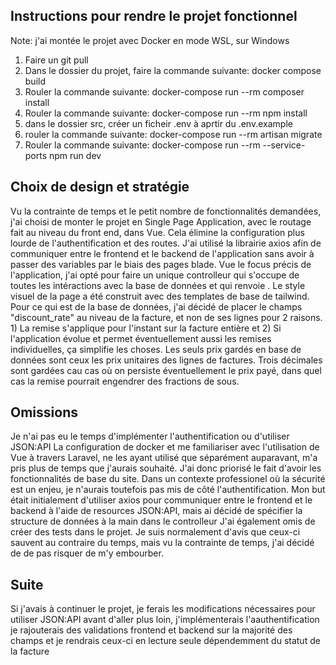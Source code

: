 ## Instructions pour rendre le projet fonctionnel
Note: j'ai montée le projet avec Docker en mode WSL, sur Windows
1) Faire un git pull
2) Dans le dossier du projet, faire la commande suivante:
   docker compose build
3) Rouler la commande suivante:
   docker-compose run --rm composer install
4) Rouler la commande suivante:
   docker-compose run --rm  npm install
5) dans le dossier src, créer un ficheir .env à aprtir du .env.example
6) rouler la commande suivante:
   docker-compose run --rm  artisan migrate
8) Rouler la commande suivante:
   docker-compose run --rm --service-ports  npm run dev

## Choix de design et stratégie
Vu la contrainte de temps et le petit nombre de fonctionnalités demandées, j'ai choisi de monter le projet en Single Page Application, avec le routage fait au niveau du front end, dans Vue. Cela élimine la configuration plus lourde de l'authentification et des routes.
J'ai utilisé la librairie axios afin de communiquer entre le frontend et le backend de l'application sans avoir à passer des variables par le biais des pages blade.
Vue le focus précis de l'application, j'ai opté pour faire un unique controlleur qui s'occupe de toutes les intéractions avec la base de données et qui renvoie .
Le style visuel de la page a été construit avec des templates de base de tailwind.
Pour ce qui est de la base de données, j'ai décidé de placer le champs "discount_rate" au niveau de la facture, et non de ses lignes pour 2 raisons. 1) La remise s'applique pour l'instant sur la facture entière et 2) Si l'application évolue et permet éventuellement aussi les remises individuelles, ça simplifie les choses.
Les seuls prix gardés en base de données sont ceux les prix unitaires des lignes de factures. Trois décimales sont gardées cau cas où on persiste éventuellement le prix payé, dans quel cas la remise pourrait engendrer des fractions de sous.

## Omissions
Je n'ai pas eu le temps d'implémenter l'authentification ou d'utiliser JSON:API
La configuration de docker et me familiariser avec l'utilisation de Vue à travers Laravel, ne les ayant utilisé que séparément auparavant,
m'a pris plus de temps que j'aurais souhaité. J'ai donc priorisé le fait d'avoir les fonctionnalités de base du site. Dans un contexte professionel où la sécurité est un enjeu, je n'aurais toutefois pas mis de côté l'authentification.
Mon but était initialement d'utiliser axios pour communiquer entre le frontend et le backend à l'aide de resources JSON:API, mais ai décidé de spécifier la structure de données à la main dans le controlleur
J'ai également omis de créer des tests dans le projet. Je suis normalement d'avis que ceux-ci sauvent au contraire du temps, mais vu la contrainte de temps, j'ai décidé de de pas risquer de m'y embourber.

## Suite
Si j'avais à continuer le projet, je ferais les modifications nécessaires pour utiliser JSON:API avant d'aller plus loin, j'implémenterais l'aauthentification je rajouterais des validations frontend et backend sur la majorité des champs et je rendrais ceux-ci en lecture seule dépendemment du statut de la facture
